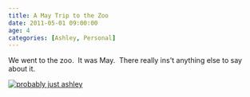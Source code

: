 ```yaml
---
title: A May Trip to the Zoo
date: 2011-05-01 09:00:00
age: 4
categories: [Ashley, Personal]
---
```

We went to the zoo.  It was May.  There really ins't anything else to say about it.

[<img src="https://lh3.googleusercontent.com/uLtqWb1f-R912ofziX28lRXihtxmFHLw_ze3XJAAMr-tcghcHi5LxWIdAVc3tsBxBeWifuTgVKEmY5-qoH0liYuBzEev5MrFCiqz4L57Jw=w293-h220" alt="probably just ashley" class="wyseguys-album"/>](https://get.google.com/albumarchive/108001626876662627571/album/AF1QipPZqmUoq0I8vfwJ0gXnz99h1lWgd_fglOQdiARL?source=pwa&authKey=COWD8NmL-96q6wE)